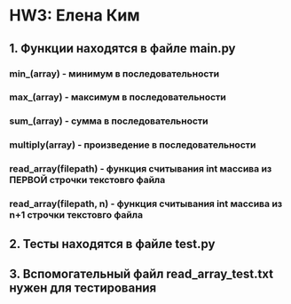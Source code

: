 # HW3: Елена Ким
## 1. Функции находятся в файле main.py
### min_(array) - минимум в последовательности
### max_(array) - максимум в последовательности
### sum_(array) - сумма в последовательности
### multiply(array) - произведение в последовательности
### read_array(filepath) - функция считывания int массива из ПЕРВОЙ строчки текстовго файла 
### read_array(filepath, n) - функция считывания int массива из n+1 строчки текстовго файла

## 2. Тесты находятся в файле test.py
## 3. Вспомогательный файл read_array_test.txt нужен для тестирования